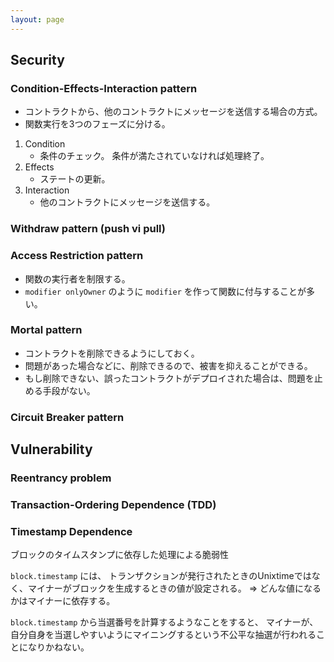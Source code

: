 ```yaml
---
layout: page
---
```


## Security

### Condition-Effects-Interaction pattern

* コントラクトから、他のコントラクトにメッセージを送信する場合の方式。
* 関数実行を3つのフェーズに分ける。

1. Condition
    * 条件のチェック。 条件が満たされていなければ処理終了。
1. Effects
    * ステートの更新。
1. Interaction
    * 他のコントラクトにメッセージを送信する。

### Withdraw pattern (push vi pull)

### Access Restriction pattern

* 関数の実行者を制限する。
* `modifier onlyOwner` のように `modifier` を作って関数に付与することが多い。

### Mortal pattern

* コントラクトを削除できるようにしておく。
* 問題があった場合などに、削除できるので、被害を抑えることができる。
* もし削除できない、誤ったコントラクトがデプロイされた場合は、問題を止める手段がない。

### Circuit Breaker pattern

## Vulnerability

### Reentrancy problem

### Transaction-Ordering Dependence (TDD)

### Timestamp Dependence

ブロックのタイムスタンプに依存した処理による脆弱性

`block.timestamp` には、 トランザクションが発行されたときのUnixtimeではなく、マイナーがブロックを生成するときの値が設定される。
 => どんな値になるかはマイナーに依存する。
 
`block.timestamp` から当選番号を計算するようなことをすると、
マイナーが、自分自身を当選しやすいようにマイニングするという不公平な抽選が行われることになりかねない。

